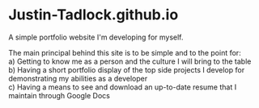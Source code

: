 # Justin-Tadlock.github.io
A simple portfolio website I'm developing for myself.

The main principal behind this site is to be simple and to the point for:  
a) Getting to know me as a person and the culture I will bring to the table  
b) Having a short portfolio display of the top side projects I develop for demonstrating my abilities as a developer  
c) Having a means to see and download an up-to-date resume that I maintain through Google Docs  

